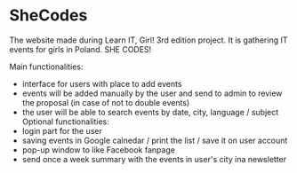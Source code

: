 # SheCodes
The website made during Learn IT, Girl! 3rd edition project. It is gathering IT events for girls in Poland. 
SHE CODES!

Main functionalities:
- interface for users with place to add events
- events will be added manually by the user and send to admin to review the proposal (in case of not to double events)
- the user will be able to search events by date, city, language / subject
Optional functionalities:
- login part for the user
- saving events in Google calnedar / print the list / save it on user account
- pop-up window to like Facebook fanpage 
- send once a week summary with the events in user's city ina newsletter
